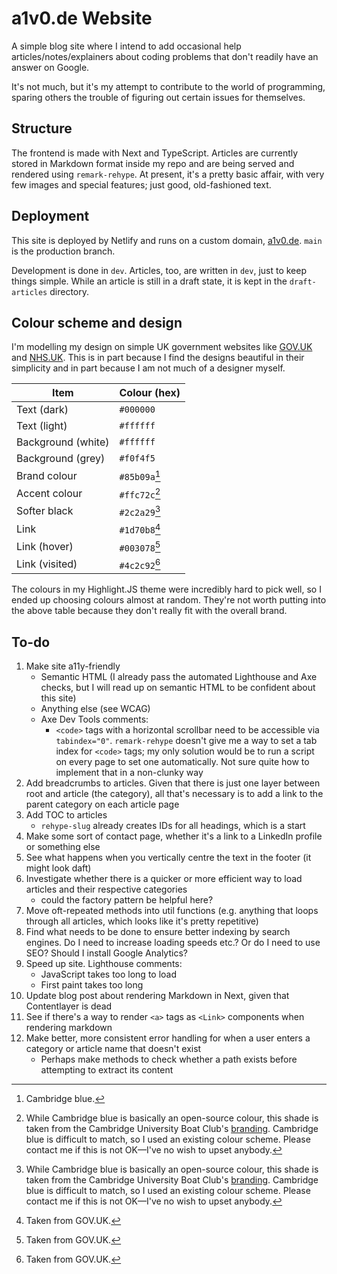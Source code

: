 # a1v0.de Website

A simple blog site where I intend to add occasional help articles/notes/explainers about coding problems that don't readily have an answer on Google.

It's not much, but it's my attempt to contribute to the world of programming, sparing others the trouble of figuring out certain issues for themselves.

## Structure

The frontend is made with Next and TypeScript. Articles are currently stored in Markdown format inside my repo and are being served and rendered using `remark-rehype`. At present, it's a pretty basic affair, with very few images and special features; just good, old-fashioned text.

## Deployment

This site is deployed by Netlify and runs on a custom domain, [a1v0.de](https://a1v0.de). `main` is the production branch.

Development is done in `dev`. Articles, too, are written in `dev`, just to keep things simple. While an article is still in a draft state, it is kept in the `draft-articles` directory.

## Colour scheme and design

I'm modelling my design on simple UK government websites like [GOV.UK](https://www.gov.uk/) and [NHS.UK](https://www.nhs.uk/). This is in part because I find the designs beautiful in their simplicity and in part because I am not much of a designer myself.

| **Item**           | **Colour (hex)** |
| ------------------ | ---------------- |
| Text (dark)        | `#000000`        |
| Text (light)       | `#ffffff`        |
| Background (white) | `#ffffff`        |
| Background (grey)  | `#f0f4f5`        |
| Brand colour       | `#85b09a`[^1]    |
| Accent colour      | `#ffc72c`[^2]    |
| Softer black       | `#2c2a29`[^2]    |
| Link               | `#1d70b8`[^3]    |
| Link (hover)       | `#003078`[^3]    |
| Link (visited)     | `#4c2c92`[^3]    |

The colours in my Highlight.JS theme were incredibly hard to pick well, so I ended up choosing colours almost at random. They're not worth putting into the above table because they don't really fit with the overall brand.

[^1]: Cambridge blue.
[^2]: While Cambridge blue is basically an open-source colour, this shade is taken from the Cambridge University Boat Club's [branding](https://cubc.org.uk/app/uploads/2020/08/CUBC-Brand-Guidelines.pdf). Cambridge blue is difficult to match, so I used an existing colour scheme. Please contact me if this is not OK&mdash;I've no wish to upset anybody.
[^3]: Taken from GOV.UK.

## To-do

1. Make site a11y-friendly
    - Semantic HTML (I already pass the automated Lighthouse and Axe checks, but I will read up on semantic HTML to be confident about this site)
    - Anything else (see WCAG)
    - Axe Dev Tools comments:
        - `<code>` tags with a horizontal scrollbar need to be accessible via `tabindex="0"`. `remark-rehype` doesn't give me a way to set a tab index for `<code>` tags; my only solution would be to run a script on every page to set one automatically. Not sure quite how to implement that in a non-clunky way
2. Add breadcrumbs to articles. Given that there is just one layer between root and article (the category), all that's necessary is to add a link to the parent category on each article page
3. Add TOC to articles
    - `rehype-slug` already creates IDs for all headings, which is a start
4. Make some sort of contact page, whether it's a link to a LinkedIn profile or something else
5. See what happens when you vertically centre the text in the footer (it might look daft)
6. Investigate whether there is a quicker or more efficient way to load articles and their respective categories
    - could the factory pattern be helpful here?
7. Move oft-repeated methods into util functions (e.g. anything that loops through all articles, which looks like it's pretty repetitive)
8. Find what needs to be done to ensure better indexing by search engines. Do I need to increase loading speeds etc.? Or do I need to use SEO? Should I install Google Analytics?
9. Speed up site. Lighthouse comments:
    - JavaScript takes too long to load
    - First paint takes too long
10. Update blog post about rendering Markdown in Next, given that Contentlayer is dead
11. See if there's a way to render `<a>` tags as `<Link>` components when rendering markdown
12. Make better, more consistent error handling for when a user enters a category or article name that doesn't exist
    - Perhaps make methods to check whether a path exists before attempting to extract its content

